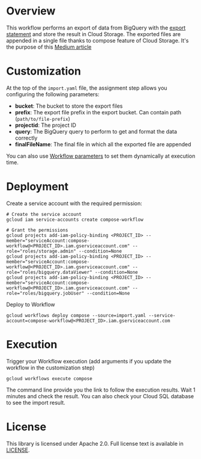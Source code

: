 # Overview

This workflow performs an export of data from BigQuery with the 
[export statement](https://cloud.google.com/bigquery/docs/reference/standard-sql/other-statements) and store the result 
in Cloud Storage. The exported files are appended in a single file thanks to compose feature of Cloud Storage. 
It's the purpose of this 
[Medium article](https://medium.com/google-cloud/get-a-single-one-csv-file-with-bigquery-export-956d2a147886)

# Customization

At the top of the `import.yaml` file, the assignment step allows you configuring the following parameters:

* **bucket**: The bucket to store the export files
* **prefix**: The export file prefix in the export bucket. Can contain path (`path/to/file-prefix`)
* **projectid**: The project ID
* **query**: The BigQuery query to perform to get and format the data correctly
* **finalFileName**: The final file in which all the exported file are appended

You can also use [Workflow parameters](https://cloud.google.com/workflows/docs/passing-runtime-arguments) to set them 
dynamically at execution time.

# Deployment

Create a service account with the required permission:

```
# Create the service account
gcloud iam service-accounts create compose-workflow

# Grant the permissions
gcloud projects add-iam-policy-binding <PROJECT_ID> --member="serviceAccount:compose-workflow@<PROJECT_ID>.iam.gserviceaccount.com" --role="roles/storage.admin" --condition=None
gcloud projects add-iam-policy-binding <PROJECT_ID> --member="serviceAccount:compose-workflow@<PROJECT_ID>.iam.gserviceaccount.com" --role="roles/bigquery.dataViewer" --condition=None
gcloud projects add-iam-policy-binding <PROJECT_ID> --member="serviceAccount:compose-workflow@<PROJECT_ID>.iam.gserviceaccount.com" --role="roles/bigquery.jobUser" --condition=None
```

Deploy to Workflow 
```
gcloud workflows deploy compose --source=import.yaml --service-account=compose-workflow@<PROJECT_ID>.iam.gserviceaccount.com
```

# Execution

Trigger your Workflow execution (add arguments if you update the workflow in the customization step)
``` 
gcloud workflows execute compose
```

The command line provide you the link to follow the execution results. Wait 1 minutes and check the result.
You can also check your Cloud SQL database to see the import result.

# License

This library is licensed under Apache 2.0. Full license text is available in
[LICENSE](https://github.com/guillaumeblaquiere/cloudrun-cloudfunction-compare/tree/master/LICENSE).